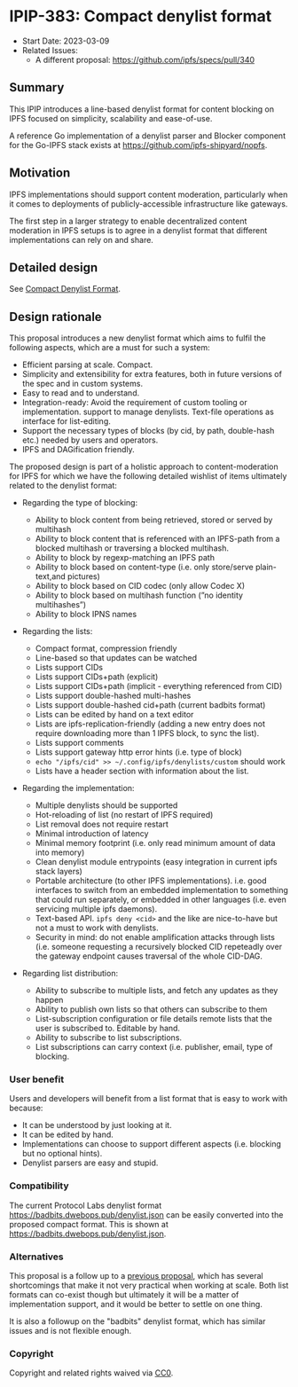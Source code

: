# IPIP-383: Compact denylist format

- Start Date: 2023-03-09
- Related Issues:
  - A different proposal: https://github.com/ipfs/specs/pull/340

## Summary

This IPIP introduces a line-based denylist format for content blocking on IPFS
focused on simplicity, scalability and ease-of-use.

A reference Go implementation of a denylist parser and Blocker component for the Go-IPFS stack exists at https://github.com/ipfs-shipyard/nopfs.

## Motivation

IPFS implementations should support content moderation, particularly when it
comes to deployments of publicly-accessible infrastructure like gateways.

The first step in a larger strategy to enable decentralized content moderation
in IPFS setups is to agree in a denylist format that different implementations
can rely on and share.


## Detailed design

See [Compact Denylist Format](../COMPACT_DENYLIST_FORMAT.md).

## Design rationale

This proposal introduces a new denylist format which aims to fulfil the
following aspects, which are a must for such a system:

* Efficient parsing at scale. Compact.
* Simplicity and extensibility for extra features, both in future versions of
  the spec and in custom systems.
* Easy to read and to understand.
* Integration-ready: Avoid the requirement of custom tooling or implementation.
  support to manage denylists. Text-file operations as interface for
  list-editing.
* Support the necessary types of blocks (by cid, by path, double-hash etc.)
  needed by users and operators.
* IPFS and DAGification friendly.

The proposed design is part of a holistic approach to content-moderation for IPFS for which we have the following detailed wishlist of items ultimately related to the denylist format:

- Regarding the type of blocking:
    - Ability to block content from being retrieved, stored or served by multihash
    - Ability to block content that is referenced with an IPFS-path from a blocked multihash or traversing a blocked multihash.
    - Ability to block by regexp-matching an IPFS path
    - Ability to block based on content-type (i.e. only store/serve plain-text,and pictures)
    - Ability to block based on CID codec (only allow Codec X)
    - Ability to block based on multihash function (”no identity multihashes”)
    - Ability to block IPNS names
	
- Regarding the lists:
    - Compact format, compression friendly
    - Line-based so that updates can be watched
    - Lists support CIDs
    - Lists support CIDs+path (explicit)
    - Lists support CIDs+path (implicit - everything referenced from CID)
    - Lists support double-hashed multi-hashes
    - Lists support double-hashed cid+path (current badbits format)
    - Lists can be edited by hand on a text editor
    - Lists are ipfs-replication-friendly (adding a new entry does not require downloading more than 1 IPFS block, to sync the list).
    - Lists support comments
    - Lists support gateway http error hints (i.e. type of block)
    - `echo "/ipfs/cid" >> ~/.config/ipfs/denylists/custom` should work
    - Lists have a header section with information about the list.
	
- Regarding the implementation:
    - Multiple denylists should be supported
    - Hot-reloading of list (no restart of IPFS required)
    - List removal does not require restart
    - Minimal introduction of latency
    - Minimal memory footprint (i.e. only read minimum amount of data into memory)
    - Clean denylist module entrypoints (easy integration in current ipfs stack layers)
    - Portable architecture (to other IPFS implementations). i.e. good interfaces to switch from an embedded implementation to something that could run separately, or embedded in other languages (i.e. even servicing multiple ipfs daemons).
    - Text-based API. `ipfs deny <cid>` and the like are nice-to-have but not a must to work with denylists.
    - Security in mind: do not enable amplification attacks through lists (i.e. someone requesting a recursively blocked CID repeteadly over the gateway endpoint causes traversal of the whole CID-DAG.

- Regarding list distribution:
    - Ability to subscribe to multiple lists, and fetch any updates as they happen
    - Ability to publish own lists so that others can subscribe to them
    - List-subscription configuration or file details remote lists that the user is subscribed to. Editable by hand.
    - Ability to subscribe to list subscriptions.
    - List subscriptions can carry context (i.e. publisher, email, type of blocking.

### User benefit

Users and developers will benefit from a list format that is easy to work with because:

* It can be understood by just looking at it.
* It can be edited by hand.
* Implementations can choose to support different aspects (i.e. blocking but no optional hints).
* Denylist parsers are easy and stupid.

### Compatibility

The current Protocol Labs denylist format
https://badbits.dwebops.pub/denylist.json can be easily converted into the
proposed compact format. This is shown at https://badbits.dwebops.pub/denylist.json.


### Alternatives

This proposal is a follow up to a [previous proposal](https://github.com/ipfs/specs/pull/340), which has several shortcomings that make it not very practical when working at scale. Both list formats can co-exist though but ultimately it will be a matter of implementation support, and it would be better to settle on one thing.

It is also a followup on the "badbits" denylist format, which has similar issues and is not flexible enough.

### Copyright

Copyright and related rights waived via [CC0](https://creativecommons.org/publicdomain/zero/1.0/).
